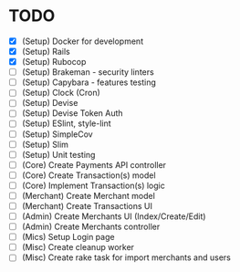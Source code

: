 
# TODO

- [x] (Setup) Docker for development
- [x] (Setup) Rails
- [x] (Setup) Rubocop
- [ ] (Setup) Brakeman - security linters
- [ ] (Setup) Capybara - features testing 
- [ ] (Setup) Clock (Cron)
- [ ] (Setup) Devise
- [ ] (Setup) Devise Token Auth
- [ ] (Setup) ESlint, style-lint
- [ ] (Setup) SimpleCov
- [ ] (Setup) Slim
- [ ] (Setup) Unit testing 
- [ ] (Core) Create Payments API controller
- [ ] (Core) Create Transaction(s) model
- [ ] (Core) Implement Transaction(s) logic
- [ ] (Merchant) Create Merchant model 
- [ ] (Merchant) Create Transactions UI
- [ ] (Admin) Create Merchants UI (Index/Create/Edit)
- [ ] (Admin) Create Merchants controller
- [ ] (Mics) Setup Login page
- [ ] (Misc) Create cleanup worker 
- [ ] (Misc) Create rake task for import merchants and users
